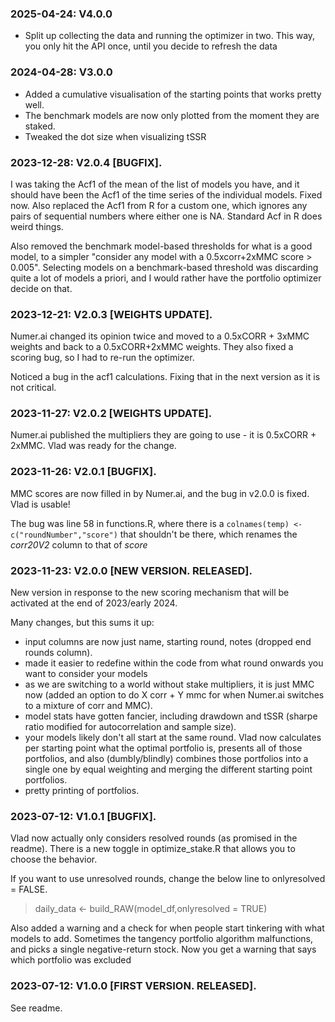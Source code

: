 ### 2025-04-24: V4.0.0

* Split up collecting the data and running the optimizer in two. This way, you only hit the API once, until you decide to refresh the data


### 2024-04-28: V3.0.0

* Added a cumulative visualisation of the starting points that works pretty well.
* The benchmark models are now only plotted from the moment they are staked.
* Tweaked the dot size when visualizing tSSR

### 2023-12-28: V2.0.4 [BUGFIX].

I was taking the Acf1 of the mean of the list of models you have, and it should have been the Acf1 of the time series of the individual models. Fixed now. Also replaced the Acf1 from R for a custom one, which ignores any pairs of sequential numbers where either one is NA. Standard Acf in R does weird things.

Also removed the benchmark model-based thresholds for what is a good model, to a simpler "consider any model with a 0.5xcorr+2xMMC score > 0.005". Selecting models on a benchmark-based threshold was discarding quite a lot of models a priori, and I would rather have the portfolio optimizer decide on that.

### 2023-12-21: V2.0.3 [WEIGHTS UPDATE].

Numer.ai changed its opinion twice and moved to a 0.5xCORR + 3xMMC weights and back to a 0.5xCORR+2xMMC weights. They also fixed a scoring bug, so I had to re-run the optimizer.

Noticed a bug in the acf1 calculations. Fixing that in the next version as it is not critical.

### 2023-11-27: V2.0.2 [WEIGHTS UPDATE]. 

Numer.ai published the multipliers they are going to use - it is 0.5xCORR + 2xMMC. Vlad was ready for the change.


### 2023-11-26: V2.0.1 [BUGFIX].

MMC scores are now filled in by Numer.ai, and the bug in v2.0.0 is fixed. Vlad is usable!

The bug was line 58 in functions.R, where there is a ```colnames(temp) <- c("roundNumber","score")``` that shouldn't be there, which renames the _corr20V2_ column to that of _score_


### 2023-11-23: V2.0.0 [NEW VERSION. RELEASED].

New version in response to the new scoring mechanism that will be activated at the end of 2023/early 2024.

Many changes, but this sums it up:

* input columns are now just name, starting round, notes (dropped end rounds column).
* made it easier to redefine within the code from what round onwards you want to consider your models
* as we are switching to a world without stake multipliers, it is just MMC now (added an option to do X corr + Y mmc for when Numer.ai switches to a mixture of corr and MMC).
* model stats have gotten fancier, including drawdown and tSSR (sharpe ratio modified for autocorrelation and sample size).
* your models likely don't all start at the same round. Vlad now calculates per starting point what the optimal portfolio is, presents all of those portfolios, and also (dumbly/blindly) combines those portfolios into a single one by equal weighting and merging the different starting point portfolios.
* pretty printing of portfolios.


### 2023-07-12: V1.0.1 [BUGFIX]. 

Vlad now actually only considers resolved rounds (as promised in the readme). There is a new toggle in optimize_stake.R that allows you to choose the behavior.

If you want to use unresolved rounds, change the below line to onlyresolved = FALSE.

> daily_data <- build_RAW(model_df,onlyresolved = TRUE)

Also added a warning and a check for when people start tinkering with what models to add. Sometimes the tangency portfolio algorithm malfunctions, and picks a single negative-return stock. Now you get a warning that says which portfolio was excluded 


### 2023-07-12: V1.0.0 [FIRST VERSION. RELEASED]. 

See readme.